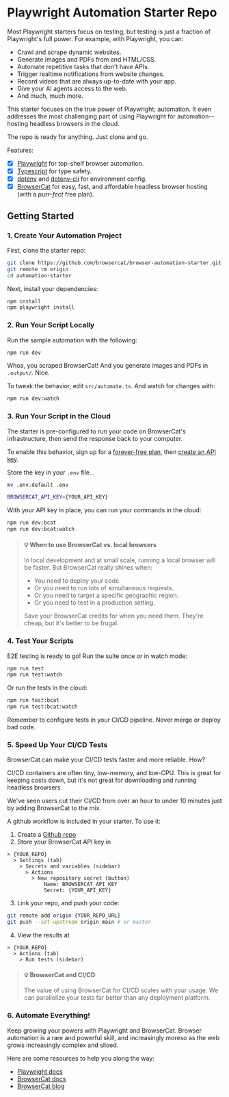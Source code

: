 # Playwright Automation Starter Repo

Most Playwright starters focus on testing, but testing is just a fraction of Playwright's full power. For example, with Playwright, you can:

- Crawl and scrape dynamic websites.
- Generate images and PDFs from and HTML/CSS.
- Automate repetitive tasks that don't have APIs.
- Trigger realtime notifications from website changes.
- Record videos that are always up-to-date with your app.
- Give your AI agents access to the web.
- And much, much more.

This starter focuses on the true power of Playwright: automation. It even addresses the most challenging part of using Playwright for automation--hosting headless browsers in the cloud.

The repo is ready for anything. Just clone and go.

Features:

- [x] [Playwright](https://playwright.dev/) for top-shelf browser automation.
- [x] [Typescript](https://www.typescriptlang.org/) for type safety.
- [x] [dotenv](https://www.npmjs.com/package/dotenv) and [dotenv-cli](https://www.npmjs.com/package/dotenv-cli) for environment config.
- [x] [BrowserCat](https://www.browsercat.com) for easy, fast, and affordable headless browser hosting (with a _purr-fect_ free plan).

## Getting Started

### 1. Create Your Automation Project

First, clone the starter repo:

```bash
git clone https://github.com/browsercat/browser-automation-starter.git
git remote rm origin
cd automation-starter
```

Next, install your dependencies:

```bash
npm install
npm playwright install
```

### 2. Run Your Script Locally

Run the sample automation with the following:

```bash
npm run dev
```

Whoa, you scraped BrowserCat! And you generate images and PDFs in `.output/`. Nice.

To tweak the behavior, edit `src/automate.ts`. And watch for changes with:

```bash
npm run dev:watch
```

### 3. Run Your Script in the Cloud

The starter is pre-configured to run your code on BrowserCat's infrastructure, then send the response back to your computer.

To enable this behavior, sign up for a [forever-free plan](https://app.browsercat.com/sign-up), then [create an API key](https://app.browsercat.com/keys).

Store the key in your `.env` file...

```bash
mv .env.default .env
```

```bash
BROWSERCAT_API_KEY={YOUR_API_KEY}
```

With your API key in place, you can run your commands in the cloud:

```bash
npm run dev:bcat
npm run dev:bcat:watch
```

> #### 💡 When to use BrowserCat vs. local browsers
>
> In local development and at small scale, running a local browser will be faster. But BrowserCat really shines when:
>
> - You need to deploy your code.
> - Or you need to run lots of simultaneous requests.
> - Or you need to target a specific geographic region.
> - Or you need to test in a production setting.
>
> Save your BrowserCat credits for when you need them. They're cheap, but it's better to be frugal.

### 4. Test Your Scripts

E2E testing is ready to go! Run the suite once or in watch mode:

```bash
npm run test
npm run test:watch
```

Or run the tests in the cloud:

```bash
npm run test:bcat
npm run test:bcat:watch
```

Remember to configure tests in your CI/CD pipeline. Never merge or deploy bad code.

### 5. Speed Up Your CI/CD Tests

BrowserCat can make your CI/CD tests faster and more reliable. How?

CI/CD containers are often tiny, low-memory, and low-CPU. This is great for keeping costs down, but it's not great for downloading and running headless browsers.

We've seen users cut their CI/CD from over an hour to under 10 minutes just by adding BrowserCat to the mix.

A github workflow is included in your starter. To use it:

1. Create a [Github repo](https://github.com/new)
2. Store your BrowserCat API key in

  ```text
  > {YOUR_REPO} 
    > Settings (tab) 
      > Secrets and variables (sidebar)
        > Actions 
          > New repository secret (button)
              Name: BROWSERCAT_API_KEY
              Secret: {YOUR_API_KEY}
  ```

3. Link your repo, and push your code:

  ```bash
  git remote add origin {YOUR_REPO_URL}
  git push --set-upstream origin main # or master
  ```

4. View the results at

  ```text
  > {YOUR_REPO} 
    > Actions (tab)
      > Run tests (sidebar)
  ```

> #### 💡 BrowserCat and CI/CD
>
> The value of using BrowserCat for CI/CD scales with your usage. We can parallelize your tests far better than any deployment platform.

### 6. Automate Everything!

Keep growing your powers with Playwright and BrowserCat. Browser automation is a rare and powerful skill, and increasingly moreso as the web grows increasingly complex and siloed.

Here are some resources to help you along the way:

- [Playwright docs](https://playwright.dev/docs/intro)
- [BrowserCat docs](https://www.browsercat.com/docs)
- [BrowserCat blog](https://www.browsercat.com/blog)
